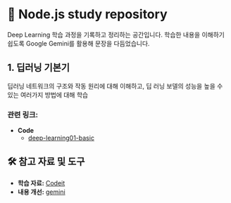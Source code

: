 # 🚀 Node.js study repository

Deep Learning 학습 과정을 기록하고 정리하는 공간입니다.
학습한 내용을 이해하기 쉽도록 Google Gemini를 활용해 문장을 다듬었습니다.

## 1. 딥러닝 기본기

딥러닝 네트워크의 구조와 작동 원리에 대해 이해하고, 딥 러닝 보델의 성능을 높을 수 있는 여러가지 방법에 대해 학습

### **관련 링크**:

- **Code**
  - [deep-learning01-basic](./deep-learning01-basic/)

## 🛠️ 참고 자료 및 도구

- **학습 자료:** [Codeit](https://www.codeit.kr/)
- **내용 개선:** [gemini](https://gemini.google.com/?hl=ko)
